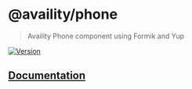 # @availity/phone

> Availity Phone component using Formik and Yup

[![Version](https://img.shields.io/npm/v/@availity/phone.svg?style=for-the-badge)](https://www.npmjs.com/package/@availity/phone)

## [Documentation](https://availity.github.io/availity-react/form/phone/index)
